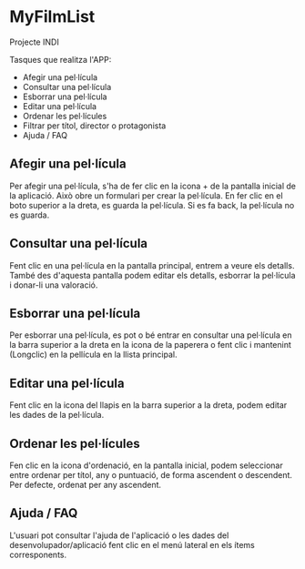 # MyFilmList
Projecte INDI

Tasques que realitza l'APP:

- Afegir una pel·lícula
- Consultar una pel·lícula
- Esborrar una pel·lícula
- Editar una pel·lícula
- Ordenar les pel·lícules
- Filtrar per títol, director o protagonista
- Ajuda / FAQ

## Afegir una pel·lícula
Per afegir una pel·lícula, s'ha de fer clic en la icona + de la pantalla inicial de la aplicació. Això obre un formulari per crear la pel·lícula. En fer clic en el boto superior a la dreta, es guarda la pel·lícula. Si es fa back, la pel·lícula no es guarda.

## Consultar una pel·lícula
Fent clic en una pel·lícula en la pantalla principal, entrem a veure els detalls. També des d'aquesta pantalla podem editar els detalls, esborrar la pel·lícula i donar-li una valoració.

## Esborrar una pel·lícula
Per esborrar una pel·lícula, es pot o bé entrar en consultar una pel·lícula en la barra superior a la dreta en la icona de la paperera o fent clic i mantenint (Longclic) en la pellícula en la llista principal.

## Editar una pel·lícula
Fent clic en la icona del llapis en la barra superior a la dreta, podem editar les dades de la pel·lícula. 

## Ordenar les pel·lícules
Fen clic en la icona d'ordenació, en la pantalla inicial, podem seleccionar entre ordenar per títol, any o puntuació, de forma ascendent o descendent. Per defecte, ordenat per any ascendent.

## Ajuda / FAQ
L'usuari pot consultar l'ajuda de l'aplicació o les dades del desenvolupador/aplicació fent clic en el menú lateral en els ítems corresponents.






